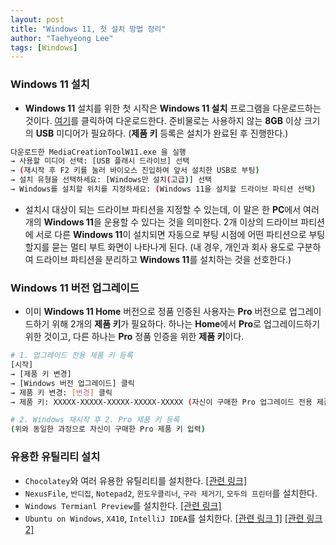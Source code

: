```yaml
---
layout: post
title: "Windows 11, 첫 설치 방법 정리"
author: "Taehyeong Lee"
tags: [Windows]
---
```

### Windows 11 설치

-   **Windows 11** 설치를 위한 첫 시작은 **Windows 11 설치** 프로그램을 다운로드하는 것이다. [여기](https://www.microsoft.com/ko-kr/software-download/windows11)를 클릭하여 다운로드한다. 준비물로는 사용하지 않는 **8GB** 이상 크기의 **USB** 미디어가 필요하다. (**제품 키** 등록은 설치가 완료된 후 진행한다.)

```bash
다운로드한 MediaCreationToolW11.exe 을 실행
→ 사용할 미디어 선택: [USB 플래시 드라이브] 선택
→ (재시작 후 F2 키를 눌러 바이오스 진입하여 앞서 설치한 USB로 부팅)
→ 설치 유형을 선택하세요: [Windows만 설치(고급)] 선택
→ Windows를 설치할 위치를 지정하세요: (Windows 11을 설치할 드라이브 파티션 선택)
```

-   설치시 대상이 되는 드라이브 파티션을 지정할 수 있는데, 이 말은 한 **PC**에서 여러 개의 **Windows 11**을 운용할 수 있다는 것을 의미한다. 2개 이상의 드라이브 파티션에 서로 다른 **Windows 11**이 설치되면 자동으로 부팅 시점에 어떤 파티션으로 부팅할지를 묻는 멀티 부트 화면이 나타나게 된다. (내 경우, 개인과 회사 용도로 구분하여 드라이브 파티션을 분리하고 **Windows 11**를 설치하는 것을 선호한다.)

### Windows 11 버전 업그레이드

-   이미 **Windows 11 Home** 버전으로 정품 인증된 사용자는 **Pro** 버전으로 업그레이드하기 위해 2개의 **제품 키**가 필요하다. 하나는 **Home**에서 **Pro**로 업그레이드하기 위한 것이고, 다른 하나는 **Pro** 정품 인증을 위한 **제품 키**이다.

```bash
# 1. 업그레이드 전용 제품 키 등록
[시작]
→ [제품 키 변경]
→ [Windows 버전 업그레이드] 클릭
→ 제품 키 변경: [변경] 클릭
→ 제품 키: XXXXX-XXXXX-XXXXX-XXXXX-XXXXX (자신이 구매한 Pro 업그레이드 전용 제품 키 입력) → [다음] 클릭 → [시작] 클릭

# 2. Windows 재시작 후 2. Pro 제품 키 등록
(위와 동일한 과정으로 자신이 구매한 Pro 제품 키 입력)
```

### 유용한 유틸리티 설치

-   `Chocolatey`와 여러 유용한 유틸리티를 설치한다. [\[관련 링크\]](https://jsonobject.tistory.com/526)
-   `NexusFile`, `반디집`, `Notepad2`, `윈도우클리너`, `구라 제거기`, `모두의 프린터`를 설치한다.
-   `Windows Termianl Preview`를 설치한다. [\[관련 링크\]](https://jsonobject.tistory.com/568)
-   `Ubuntu on Windows`, `X410`, `IntelliJ IDEA`를 설치한다. [\[관련 링크 1\]](https://jsonobject.tistory.com/9) [\[관련 링크 2\]](https://jsonobject.tistory.com/596)
